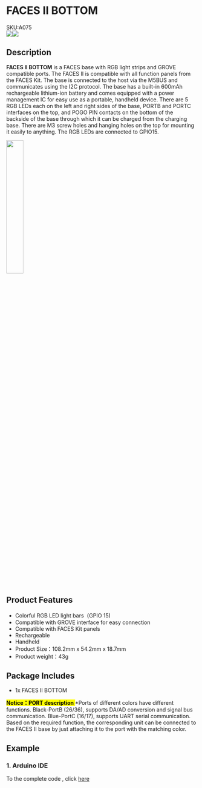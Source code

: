 # FACES II BOTTOM

<div class="badge badge-pill badge-primary product_sku_tag">SKU:A075</div>

<div class="product_pic"><img src="assets/img/product_pics/module/facesII_bottom/faceii_01.webp"><img src="assets/img/product_pics/module/facesII_bottom/faceii_02.webp"></div>

## Description

**FACES II BOTTOM** is a FACES base with RGB light strips and GROVE compatible ports. The FACES II  is compatible with all function panels from the FACES Kit. The base is connected to the host via the M5BUS and communicates using the I2C protocol. The base has a built-in 600mAh rechargeable lithium-ion battery and comes equipped with a power management IC for easy use as a portable, handheld device. There are 5 RGB LEDs each on the left and right sides of the base, PORTB and PORTC interfaces on the top, and POGO PIN contacts on the bottom of the backside of the base through which it can be charged from the charging base. There are M3 screw holes and hanging holes on the top for mounting it easily to anything. The RGB LEDs are connected to GPIO15.

<img src="assets/img/product_pics/module/facesII_bottom/different.webp" width="30%" height="30%" >

## Product Features

- Colorful RGB LED light bars（GPIO 15)
- Compatible with GROVE interface for easy connection
- Compatible with FACES Kit panels
- Rechargeable 
- Handheld
- Product Size：108.2mm x 54.2mm x 18.7mm
- Product weight：43g

## Package Includes

- 1x FACES II BOTTOM

**<mark>Notice：PORT description </mark>**
*Ports of different colors have different functions. Black-PortB (26/36), supports DA/AD conversion and signal bus communication. Blue-PortC (16/17), supports UART serial communication. Based on the required function, the corresponding unit can be connected to the FACES II base by just attaching it to the port with the matching color.

## Example

### 1. Arduino IDE

To the complete code , click [here](https://github.com/m5stack/M5Stack/tree/master/examples/Face/FACESII_RGB_BAR)

<script>

   var purchase_link = 'https://m5stack.com/collections/all/products/m5-faces-ii-bottom-board';

   anchor_search(purchase_link);
   scrollFunc();

</script>